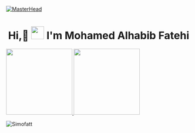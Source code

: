 [![MasterHead](https://i.pinimg.com/originals/77/ca/a3/77caa32884d735d439ade45ba37feaf2.gif)](https://arjuncvinod.github.io)

<h1 align="center"> Hi,👋 <img src="https://media.giphy.com/media/hvRJCLFzcasrR4ia7z/giphy.gif" width="35" > I'm Mohamed Alhabib Fatehi </h1>
 <!----Tag line------>
<div align=center>
<p align="left">
<a href="https://github.com/Simofatt">
  <img height="180em" src="https://github-readme-stats-eight-theta.vercel.app/api/top-langs/?username=Simofatt&layout=compact&langs_count=8&theme=algolia"/>
  <img height="180em" src="https://github-readme-stats-eight-theta.vercel.app/api?username=Simofatt&show_icons=true&theme=algolia&include_all_commits=true&count_private=true"/>
</a>

</div>
<img align="center" src="https://github-readme-streak-stats.herokuapp.com/?user=Simofatt&theme=dark&background=0d1117&date_format=M%20j%5B%2C%20Y%5D" alt="Simofatt" />
</p>




